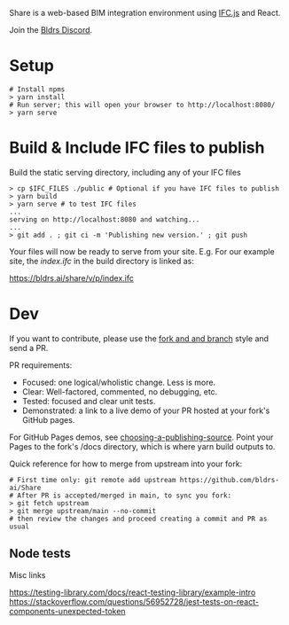 Share is a web-based BIM integration environment using [IFC.js](https://github.com/IFCjs/web-ifc-viewer) and React.

Join the [Bldrs Discord](https://discord.gg/fYnUd7cP).


# Setup

```
# Install npms
> yarn install
# Run server; this will open your browser to http://localhost:8080/
> yarn serve
```

# Build & Include IFC files to publish

Build the static serving directory, including any of your IFC files

```
> cp $IFC_FILES ./public # Optional if you have IFC files to publish
> yarn build
> yarn serve # to test IFC files
...
serving on http://localhost:8080 and watching...
...
> git add . ; git ci -m 'Publishing new version.' ; git push
```

Your files will now be ready to serve from your site. E.g. For our example site, the _index.ifc_ in the build directory is linked as:

https://bldrs.ai/share/v/p/index.ifc

# Dev

If you want to contribute, please use the [fork and and branch](https://blog.scottlowe.org/2015/01/27/using-fork-branch-git-workflow/) style and send a PR.

PR requirements:
 - Focused: one logical/wholistic change.  Less is more.
 - Clear: Well-factored, commented, no debugging, etc.
 - Tested: focused and clear unit tests.
 - Demonstrated: a link to a live demo of your PR hosted at your fork's GitHub pages.

For GitHub Pages demos, see [choosing-a-publishing-source](https://docs.github.com/en/pages/getting-started-with-github-pages/configuring-a-publishing-source-for-your-github-pages-site#choosing-a-publishing-source).  Point your Pages to the fork's /docs directory, which is where yarn build outputs to.

Quick reference for how to merge from upstream into your fork:

```
# First time only: git remote add upstream https://github.com/bldrs-ai/Share
# After PR is accepted/merged in main, to sync you fork:
> git fetch upstream
> git merge upstream/main --no-commit
# then review the changes and proceed creating a commit and PR as usual
```


## Node tests

Misc links

https://testing-library.com/docs/react-testing-library/example-intro
https://stackoverflow.com/questions/56952728/jest-tests-on-react-components-unexpected-token
